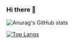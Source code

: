 ### Hi there 👋

<!--
**Vidi005/Vidi005** is a ✨ _special_ ✨ repository because its `README.md` (this file) appears on your GitHub profile.

Here are some ideas to get you started:

- 🔭 I’m currently working on ...
- 🌱 I’m currently learning ...
- 👯 I’m looking to collaborate on ...
- 🤔 I’m looking for help with ...
- 💬 Ask me about ...
- 📫 How to reach me: ...
- 😄 Pronouns: ...
- ⚡ Fun fact: Programming, Machine Learning, Electronics
-->
<!--[![Anurag's GitHub stats](https://github-readme-stats.vercel.app/api?username=vidi005)](https://github.com/anuraghazra/github-readme-stats)-->

![Anurag's GitHub stats](https://github-readme-stats.vercel.app/api?username=vidi005&count_private=true&show_icons=true&theme=blue-green)

[![Top Langs](https://github-readme-stats.vercel.app/api/top-langs/?username=vidi005&layout=compact)](https://github.com/anuraghazra/github-readme-stats)

